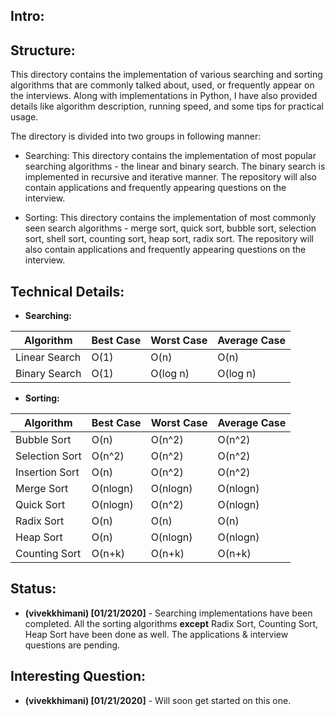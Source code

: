 ## Intro:



## Structure:

This directory contains the implementation of various searching and sorting algorithms that are commonly talked about, used, or frequently appear on the interviews. Along with implementations in Python, I have also provided details like algorithm description, running speed, and some tips for practical usage.

The directory is divided into two groups in following manner:

- Searching:
This directory contains the implementation of most popular searching algorithms - the linear and binary search. The binary search is implemented in recursive and iterative manner. The repository will also contain applications and frequently appearing questions on the interview.

- Sorting:
This directory contains the implementation of most commonly seen search algorithms - merge sort, quick sort, bubble sort, selection sort, shell sort, counting sort, heap sort, radix sort. The repository will also contain applications and frequently appearing questions on the interview.

## Technical Details:
- **Searching:**


| Algorithm    		| Best Case		| Worst Case		| Average Case		|
| -----    				| -----       	| -----           | -----				|
| Linear Search		|  O(1)     	| O(n)         	| O(n)				|		
| Binary Search		|  O(1)     	| O(log n)        | O(log n)			|


- **Sorting:**


| Algorithm          | Best Case    | Worst Case      | Average Case    |
| -----              | -----        | -----           | -----           |
| Bubble Sort	      |	O(n)		   | O(n^2)		      | O(n^2)		      |
| Selection Sort     |  O(n^2)		| O(n^2)				| O(n^2)				|
| Insertion Sort		|	O(n)			| O(n^2)			 	| O(n^2)				|
| Merge Sort			|	O(nlogn)		| O(nlogn)			| O(nlogn)			|
| Quick Sort			|	O(nlogn)		| O(n^2)				| O(nlogn)			|
| Radix Sort			|	O(n)			| O(n)				| O(n)				|
| Heap Sort				|	O(n)			| O(nlogn)			| O(nlogn)			|
| Counting Sort		|	O(n+k)		| O(n+k)				| O(n+k)				|


## Status:
- **(vivekkhimani) [01/21/2020]** - Searching implementations have been completed. All the sorting algorithms **except** Radix Sort, Counting Sort, Heap Sort have been done as well. The applications & interview questions are pending.


## Interesting Question:
- **(vivekkhimani) [01/21/2020]** - Will soon get started on this one. 
